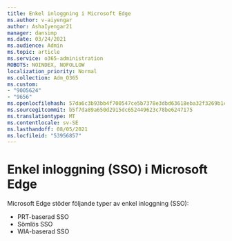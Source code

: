 ```yaml
---
title: Enkel inloggning i Microsoft Edge
ms.author: v-aiyengar
author: AshaIyengar21
manager: dansimp
ms.date: 03/24/2021
ms.audience: Admin
ms.topic: article
ms.service: o365-administration
ROBOTS: NOINDEX, NOFOLLOW
localization_priority: Normal
ms.collection: Adm_O365
ms.custom:
- "9005624"
- "9656"
ms.openlocfilehash: 57da6c3b93bb4f700547ce5b7378e3dbd63618eba32f3269b1caf8e356357cb5
ms.sourcegitcommit: b5f7da89a650d2915dc652449623c78be6247175
ms.translationtype: MT
ms.contentlocale: sv-SE
ms.lasthandoff: 08/05/2021
ms.locfileid: "53956857"
---
```

# <a name="single-sign-on-sso-in-microsoft-edge"></a>Enkel inloggning (SSO) i Microsoft Edge

Microsoft Edge stöder följande typer av enkel inloggning (SSO):
- PRT-baserad SSO
- Sömlös SSO
- WIA-baserad SSO
